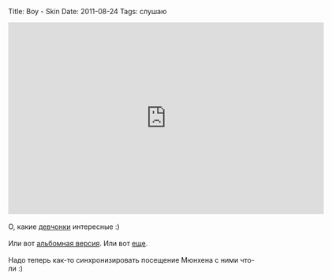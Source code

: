 Title: Boy - Skin
Date: 2011-08-24
Tags: слушаю

<div class="text"><iframe width="640" height="390" src="http://www.youtube.com/embed/Rx-L8hxrJlg" frameborder="0" allowfullscreen="allowfullscreen"></iframe><br /><br />
О, какие <a href="http://www.listentoboy.com">девчонки</a> интересные :)<br /><br />
Или вот <a href="http://soundcloud.com/just_because/9-skin-boy-ger-ch">альбомная версия</a>. Или вот <a href="http://www.youtube.com/watch?v=zsyjS_vJfkw">еще</a>.<br /><br />
Надо теперь как-то синхронизировать посещение Мюнхена с ними что-ли :)</div>